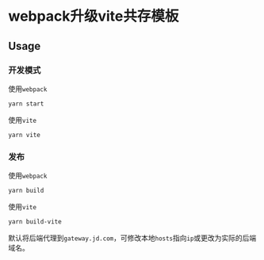 # webpack升级vite共存模板

## Usage

### 开发模式

使用`webpack`

```sh
yarn start
```

使用`vite`

```sh
yarn vite
```

### 发布

使用`webpack`

```sh
yarn build
```

使用`vite`

```sh
yarn build-vite
```

默认将后端代理到`gateway.jd.com`，可修改本地`hosts`指向`ip`或更改为实际的后端域名。
